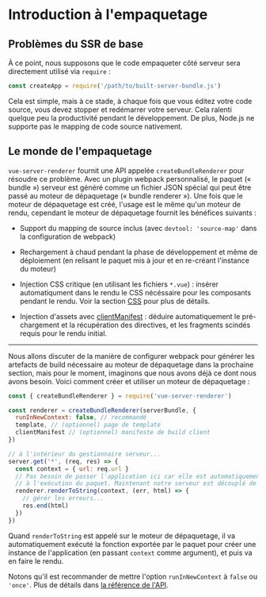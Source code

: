 # Introduction à l'empaquetage

## Problèmes du SSR de base

À ce point, nous supposons que le code empaqueter côté serveur sera directement utilisé via `require` :

``` js
const createApp = require('/path/to/built-server-bundle.js')
```

Cela est simple, mais à ce stade, à chaque fois que vous éditez votre code source, vous devez stopper et redémarrer votre serveur. Cela ralenti quelque peu la productivité pendant le développement. De plus, Node.js ne supporte pas le mapping de code source nativement.

## Le monde de l'empaquetage

`vue-server-renderer` fournit une API appelée `createBundleRenderer` pour résoudre ce problème. Avec un plugin webpack personnalisé, le paquet (« bundle ») serveur est généré comme un fichier JSON spécial qui peut être passé au moteur de dépaquetage (« bundle renderer »). Une fois que le moteur de dépaquetage est créé, l'usage est le même qu'un moteur de rendu, cependant le moteur de dépaquetage fournit les bénéfices suivants :

- Support du mapping de source inclus (avec `devtool: 'source-map'` dans la configuration de webpack)

- Rechargement à chaud pendant la phase de développement et même de déploiement (en relisant le paquet mis à jour et en re-créant l'instance du moteur)

- Injection CSS critique (en utilisant les fichiers `*.vue`) : insérer automatiqument dans le rendu le CSS nécéssaire pour les composants pendant le rendu. Voir la section [CSS](./css.md) pour plus de détails.

- Injection d'assets avec [clientManifest](./api.md#clientmanifest) : déduire automatiquement le pré-chargement et la récupération des directives, et les fragments scindés requis pour le rendu initial.

---

Nous allons discuter de la manière de configurer webpack pour générer les artefacts de build nécessaire au moteur de dépaquetage dans la prochaine section, mais pour le moment, imaginons que nous avons déjà ce dont nous avons besoin. Voici comment créer et utiliser un moteur de dépaquetage :

``` js
const { createBundleRenderer } = require('vue-server-renderer')

const renderer = createBundleRenderer(serverBundle, {
  runInNewContext: false, // recommandé
  template, // (optionnel) page de template
  clientManifest // (optionnel) manifeste de build client
})

// à l'intérieur du gestionnaire serveur...
server.get('*', (req, res) => {
  const context = { url: req.url }
  // Pas besoin de passer l'application ici car elle est automatiquement créée
  // à l'exécution du paquet. Maintenant notre serveur est découplé de notre application Vue !
  renderer.renderToString(context, (err, html) => {
    // gérér les erreurs...
    res.end(html)
  })
})
```

Quand `renderToString` est appelé sur le moteur de dépaquetage, il va automatiquement exécuté la fonction exportée par le paquet pour créer une instance de l'application (en passant `context` comme argument), et puis va en faire le rendu.

Notons qu'il est recommander de mettre l'option `runInNewContext` à `false` ou `'once'`. Plus de détails dans [la référence de l'API](./api.md#runinnewcontext).

